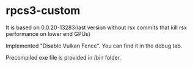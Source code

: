 # rpcs3-custom
It is based on 0.0.20-13283(last version without rsx commits that kill rsx performance on lower end GPUs)

Implemented "Disable Vulkan Fence". You can find it in the debug tab.

Precompiled exe file is provided in /bin folder.
